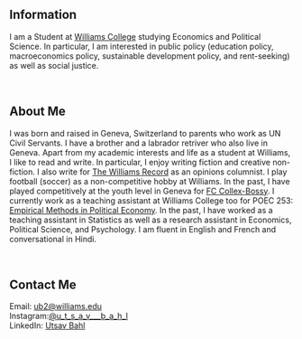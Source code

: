 ## Information

I am a Student at [Williams College](https://www.williams.edu/) studying Economics and Political Science. In particular, I am interested in public policy (education policy, macroeconomics policy, sustainable development policy, and rent-seeking) as well as social justice. 

<br>

## About Me
I was born and raised in Geneva, Switzerland to parents who work as UN Civil Servants. I have a brother and a labrador retriver who also live in Geneva. Apart from my academic interests and life as a student at Williams, I like to read and write. In particular, I enjoy writing fiction and creative non-fiction. I also write for [The Williams Record](https://williamsrecord.com/staff_name/utsav-bahl/) as an opinions columnist. I play football (soccer) as a non-competitive hobby at Williams. In the past, I have played competitively at the youth level in Geneva for [FC Collex-Bossy](https://www.fccollexbossy.ch/). I currently work as a teaching assistant at Williams College too for POEC 253: [Empirical Methods in Political Economy](https://catalog.williams.edu/poec/detail/?strm=&cn=253&crsid=010859&req_year=0). In the past, I have worked as a teaching assistant in Statistics as well as a research assistant in Economics, Political Science, and Psychology. I am fluent in English and French and conversational in Hindi.


<br>

## Contact Me
Email: [ub2@williams.edu](mailto:ub2@williams.edu)  
Instagram:[@u_t_s_a_v___b_a_h_l](https://www.instagram.com/u_t_s_a_v___b_a_h_l/?hl=en)  
LinkedIn: [Utsav Bahl](https://www.linkedin.com/in/utsav-bahl-7a29a1189/)

